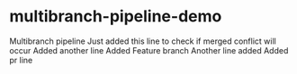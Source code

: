 # multibranch-pipeline-demo

Multibranch pipeline
Just added this line to check if merged conflict will occur
Added another line
Added Feature branch
Another line added
Added pr line







